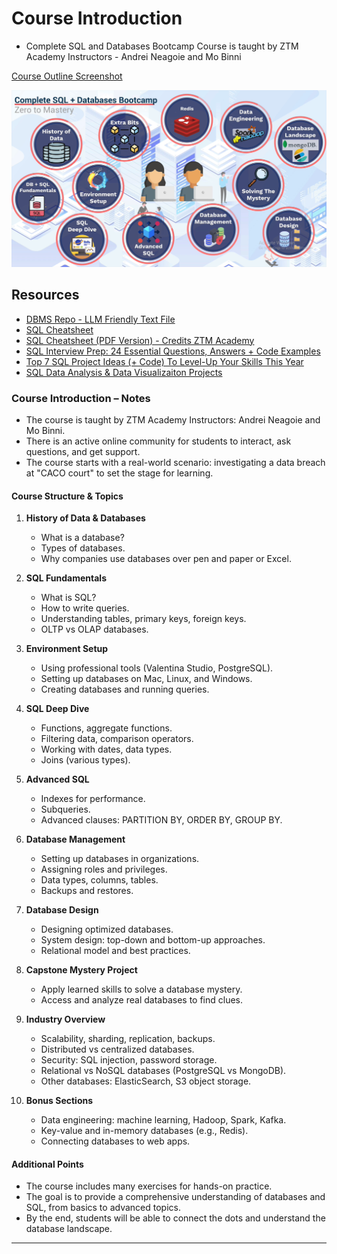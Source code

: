 # Course Introduction

- Complete SQL and Databases Bootcamp Course is taught by ZTM Academy Instructors - Andrei Neagoie and Mo Binni

[Course Outline Screenshot](./SQL%20Bootcamp%20Course%20Outline.png)

<img src="./1.1_SQL_Bootcamp_Course_Outline.png" />

## Resources

- [DBMS Repo - LLM Friendly Text File](https://gitingest.com/AswinBarath/Database-Management-Systems)
- [SQL Cheatsheet](https://zerotomastery.io/cheatsheets/sql-cheat-sheet/)
- [SQL Cheatsheet (PDF Version) - Credits ZTM Academy](./5.0_SQL_Cheatsheet_Zero_To_Mastery_V1.01.pdf)
- [SQL Interview Prep: 24 Essential Questions, Answers + Code Examples](https://zerotomastery.io/blog/sql-interview-questions/)
- [Top 7 SQL Project Ideas (+ Code) To Level-Up Your Skills This Year](https://zerotomastery.io/blog/sql-project-ideas/)
- [SQL Data Analysis & Data Visualizaiton Projects](https://github.com/ptyadana/SQL-Data-Analysis-and-Visualization-Projects)

### Course Introduction – Notes

- The course is taught by ZTM Academy Instructors: Andrei Neagoie and Mo Binni.
- There is an active online community for students to interact, ask questions, and get support.
- The course starts with a real-world scenario: investigating a data breach at "CACO court" to set the stage for learning.

#### Course Structure & Topics

1. **History of Data & Databases**
   - What is a database?
   - Types of databases.
   - Why companies use databases over pen and paper or Excel.

2. **SQL Fundamentals**
   - What is SQL?
   - How to write queries.
   - Understanding tables, primary keys, foreign keys.
   - OLTP vs OLAP databases.

3. **Environment Setup**
   - Using professional tools (Valentina Studio, PostgreSQL).
   - Setting up databases on Mac, Linux, and Windows.
   - Creating databases and running queries.

4. **SQL Deep Dive**
   - Functions, aggregate functions.
   - Filtering data, comparison operators.
   - Working with dates, data types.
   - Joins (various types).

5. **Advanced SQL**
   - Indexes for performance.
   - Subqueries.
   - Advanced clauses: PARTITION BY, ORDER BY, GROUP BY.

6. **Database Management**
   - Setting up databases in organizations.
   - Assigning roles and privileges.
   - Data types, columns, tables.
   - Backups and restores.

7. **Database Design**
   - Designing optimized databases.
   - System design: top-down and bottom-up approaches.
   - Relational model and best practices.

8. **Capstone Mystery Project**
   - Apply learned skills to solve a database mystery.
   - Access and analyze real databases to find clues.

9. **Industry Overview**
   - Scalability, sharding, replication, backups.
   - Distributed vs centralized databases.
   - Security: SQL injection, password storage.
   - Relational vs NoSQL databases (PostgreSQL vs MongoDB).
   - Other databases: ElasticSearch, S3 object storage.

10. **Bonus Sections**
    - Data engineering: machine learning, Hadoop, Spark, Kafka.
    - Key-value and in-memory databases (e.g., Redis).
    - Connecting databases to web apps.

#### Additional Points

- The course includes many exercises for hands-on practice.
- The goal is to provide a comprehensive understanding of databases and SQL, from basics to advanced topics.
- By the end, students will be able to connect the dots and understand the database landscape.

---